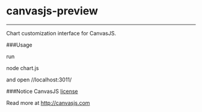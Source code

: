canvasjs-preview
================
---
Chart customization interface for CanvasJS.

###Usage

run

node chart.js

and open //localhost:3011/

###Notice
CanvasJS [license](http://canvasjs.com/license-canvasjs/)

Read more at http://canvasjs.com